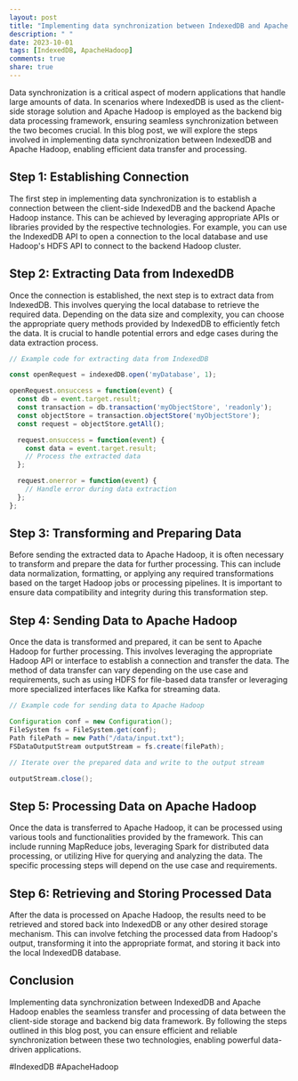 ```yaml
---
layout: post
title: "Implementing data synchronization between IndexedDB and Apache Hadoop"
description: " "
date: 2023-10-01
tags: [IndexedDB, ApacheHadoop]
comments: true
share: true
---
```


Data synchronization is a critical aspect of modern applications that handle large amounts of data. In scenarios where IndexedDB is used as the client-side storage solution and Apache Hadoop is employed as the backend big data processing framework, ensuring seamless synchronization between the two becomes crucial. In this blog post, we will explore the steps involved in implementing data synchronization between IndexedDB and Apache Hadoop, enabling efficient data transfer and processing.

## Step 1: Establishing Connection

The first step in implementing data synchronization is to establish a connection between the client-side IndexedDB and the backend Apache Hadoop instance. This can be achieved by leveraging appropriate APIs or libraries provided by the respective technologies. For example, you can use the IndexedDB API to open a connection to the local database and use Hadoop's HDFS API to connect to the backend Hadoop cluster.

## Step 2: Extracting Data from IndexedDB

Once the connection is established, the next step is to extract data from IndexedDB. This involves querying the local database to retrieve the required data. Depending on the data size and complexity, you can choose the appropriate query methods provided by IndexedDB to efficiently fetch the data. It is crucial to handle potential errors and edge cases during the data extraction process.

```javascript
// Example code for extracting data from IndexedDB

const openRequest = indexedDB.open('myDatabase', 1);

openRequest.onsuccess = function(event) {
  const db = event.target.result;
  const transaction = db.transaction('myObjectStore', 'readonly');
  const objectStore = transaction.objectStore('myObjectStore');
  const request = objectStore.getAll();

  request.onsuccess = function(event) {
    const data = event.target.result;
    // Process the extracted data
  };

  request.onerror = function(event) {
    // Handle error during data extraction
  };
};
```

## Step 3: Transforming and Preparing Data

Before sending the extracted data to Apache Hadoop, it is often necessary to transform and prepare the data for further processing. This can include data normalization, formatting, or applying any required transformations based on the target Hadoop jobs or processing pipelines. It is important to ensure data compatibility and integrity during this transformation step.

## Step 4: Sending Data to Apache Hadoop

Once the data is transformed and prepared, it can be sent to Apache Hadoop for further processing. This involves leveraging the appropriate Hadoop API or interface to establish a connection and transfer the data. The method of data transfer can vary depending on the use case and requirements, such as using HDFS for file-based data transfer or leveraging more specialized interfaces like Kafka for streaming data.

```java
// Example code for sending data to Apache Hadoop

Configuration conf = new Configuration();
FileSystem fs = FileSystem.get(conf);
Path filePath = new Path("/data/input.txt");
FSDataOutputStream outputStream = fs.create(filePath);

// Iterate over the prepared data and write to the output stream

outputStream.close();
```

## Step 5: Processing Data on Apache Hadoop

Once the data is transferred to Apache Hadoop, it can be processed using various tools and functionalities provided by the framework. This can include running MapReduce jobs, leveraging Spark for distributed data processing, or utilizing Hive for querying and analyzing the data. The specific processing steps will depend on the use case and requirements.

## Step 6: Retrieving and Storing Processed Data

After the data is processed on Apache Hadoop, the results need to be retrieved and stored back into IndexedDB or any other desired storage mechanism. This can involve fetching the processed data from Hadoop's output, transforming it into the appropriate format, and storing it back into the local IndexedDB database.

## Conclusion

Implementing data synchronization between IndexedDB and Apache Hadoop enables the seamless transfer and processing of data between the client-side storage and backend big data framework. By following the steps outlined in this blog post, you can ensure efficient and reliable synchronization between these two technologies, enabling powerful data-driven applications.

#IndexedDB #ApacheHadoop